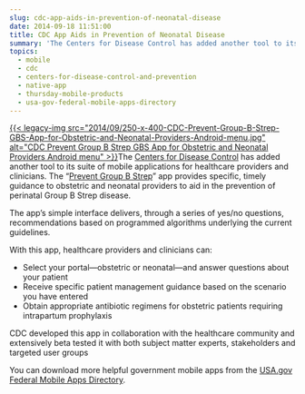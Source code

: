 ```yaml
---
slug: cdc-app-aids-in-prevention-of-neonatal-disease
date: 2014-09-18 11:51:00
title: CDC App Aids in Prevention of Neonatal Disease
summary: 'The Centers for Disease Control has added another tool to its suite of mobile applications for healthcare providers and clinicians. The &#8220;Prevent Group B Strep&#8221; app provides specific, timely guidance to obstetric and neonatal providers to aid in'
topics:
  - mobile
  - cdc
  - centers-for-disease-control-and-prevention
  - native-app
  - thursday-mobile-products
  - usa-gov-federal-mobile-apps-directory
---
```


[{{< legacy-img src="2014/09/250-x-400-CDC-Prevent-Group-B-Strep-GBS-App-for-Obstetric-and-Neonatal-Providers-Android-menu.jpg" alt="CDC Prevent Group B Strep GBS App for Obstetric and Neonatal Providers Android menu" >}}](https://s3.amazonaws.com/digitalgov/_legacy-img/2014/09/510-x-817-CDC-Prevent-Group-B-Strep-GBS-App-for-Obstetric-and-Neonatal-Providers-Android-menu.jpg)The [Centers for Disease Control](http://www.cdc.gov) has added another tool to its suite of mobile applications for healthcare providers and clinicians. The &#8220;[Prevent Group B Strep](http://www.cdc.gov/groupbstrep/guidelines/prevention-app.html)&#8221; app provides specific, timely guidance to obstetric and neonatal providers to aid in the prevention of perinatal Group B Strep disease.

The app&#8217;s simple interface delivers, through a series of yes/no questions, recommendations based on programmed algorithms underlying the current guidelines.

With this app, healthcare providers and clinicians can:

  * Select your portal—obstetric or neonatal—and answer questions about your patient
  * Receive specific patient management guidance based on the scenario you have entered
  * Obtain appropriate antibiotic regimens for obstetric patients requiring intrapartum prophylaxis

CDC developed this app in collaboration with the healthcare community and extensively beta tested it with both subject matter experts, stakeholders and targeted user groups

You can download more helpful government mobile apps from the [USA.gov Federal Mobile Apps Directory](http://www.usa.gov/mobileapps.shtml).